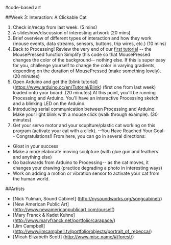 #code-based art

##Week 3: Interaction: A Clickable Cat

1. Check in/recap from last week. (5 mins)
2. A slideshow/discussion of interesting artwork (20 mins)
3. Brief overview of different types of interaction and how they work (mouse events, data streams, sensors, buttons, trip wires, etc.) (10 mins)
4. Back to Processing! Review the very end of our [first tutorial](https://www.raspberrypi.org/learning/introduction-to-processing/worksheet/) -- the MousePressed function 
Simplify this code so that MousePressed changes the color of the background-- nothing else. If this is super easy for you, challenge yourself to change the color in varying gradients, depending on the duration of MousePressed (make something lovely). (20 minutes)
5. Open Arduino and get the [blink tutorial] (https://www.arduino.cc/en/Tutorial/Blink) (first one from last week) loaded onto your board. (20 minutes)
At this point, you'll be running Processing and Arduino. You'll have an interactive Processing sketch and a blinking LED on the Arduino.
6. Introducing serial communication between Processing and Arduino. Make your light blink with a mouse click (walk through example). (30 minutes) 
7. Get your servo motor and your scuplture/plastic cat working on this program (activate your cat with a click). 
--You Have Reached Your Goal-- Congratulations!!
From here, you can go in several directions:
* Gloat in your success
* Make a more elaborate moving sculpture (with glue gun and feathers and anything else)
* Go backwards from Arduino to Processing-- as the cat moves, it changes your drawing (practice degrading a photo in interesting ways)
* Work on adding a motion or vibration sensor to activate your cat from the human world. 

##Artists
* [Nick Yulman, Sound Cabinet] (http://nysoundworks.org/songcabinet/)
* [New American Public Art] (http://www.newamericanpublicart.com/ourself)
* [Mary Franck & Kadet Kuhne] (http://www.maryfranck.net/portfolio/carapace/)
* [Jim Campbell] (http://www.jimcampbell.tv/portfolio/objects/portrait_of_rebecca/)
* [Micah Elizabeth Scott] (http://www.misc.name/#/forest/)
